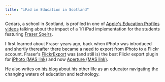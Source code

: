 ```yaml
---
title: "iPad in Education in Scotland"
---
```

<p>Cedars, a school in Scotland, is profiled in one of <a href="http://www.apple.com/uk/education/resources/profiles.html#profiles-cedars">Apple's Education Profiles videos</a> talking about the impact of a 1:1 iPad implementation for the students featuring <a href="http://fraserspeirs.com/">Fraser Speirs</a>.</p>
<p>I first learned about Fraser years ago, back when iPhoto was introduced and shortly thereafter there became a need to export from iPhoto to a Flickr account. Fraser's <a href="http://connectedflow.com/flickrexport/">FlickrExport</a> was (and still is) the best Flickr export plugin for <a href="http://click.linksynergy.com/fs-bin/stat?id=6PFrOqNV4B8&offerid=146261&type=3&subid=0&tmpid=1826&RD_PARM1=http%253A%252F%252Fitunes.apple.com%252Fca%252Fapp%252Fiphoto%252Fid408981381%253Fmt%253D12%2526uo%253D4%2526partnerId%253D30" target="itunes_store">iPhoto (MAS link)</a> and now <a href="http://click.linksynergy.com/fs-bin/stat?id=6PFrOqNV4B8&offerid=146261&type=3&subid=0&tmpid=1826&RD_PARM1=http%253A%252F%252Fitunes.apple.com%252Fca%252Fapp%252Faperture%252Fid408981426%253Fmt%253D12%2526uo%253D4%2526partnerId%253D30" target="itunes_store">Aperture (MAS link)</a>.</p>
<p>He also writes on <a href="http://speirs.org/">his blog</a> about his other life as an educator navigating the changing waters of education and technology.</p>
